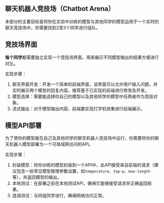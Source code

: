 ## 聊天机器人竞技场（Chatbot Arena）

本部分的主要目标是将你在实验中训练的模型与其他同学的模型运用于一个实时的聊天竞技场中，你需要找到2至3个同学进行组队。

## 竞技场界面

<strong>每个同学</strong>都需要独立实现一个竞技场界面，用来展示不同模型输出的结果方便进行对比。

实现步骤：
1. 聊天界面开发：开发一个简单的前端界面，该界面可以允许用户输入问题，并实时展示两个模型的回复内容。推荐基于已实现的前端进行修改及开发。
2. 模型选择：需要能选择你自己的模型以及其他同学的模型中任两者作为竞技对象。
3. 流式输出：对于模型输出内容，前端要实现打字机效果进行前端展示。

## 模型API部署

为了使你的模型能在自己及其他同学的聊天机器人竞技场中运行，你需要将你的聊天机器人模型部署为一个可局域网访问的API。

实现步骤：
1. 封装模型：将你训练的模型封装到一个API中，此API接受来自前端的请求（建议包含一些常见模型推理参数设置，如`temperature`、`top-p`、`max-length`等），并返回模型的输出。
2. 本地测试：在部署之前在本地测试API，确保它能够接受请求并正确返回结果。
3. 连调测试：与同组同学进行，确保网络访问正常。

<!-- ## 服务器资源

为了让大家能够顺利完成作业。避免硬件资源限制，我们会为大家提供服务器资源供大家使用。

- 每台服务器有8张24G的显卡。每次程序运行大约需要10G显存，理论上一张显卡最多可以跑2个程序

- 平均11人使用一台服务器。建议尽量平均使用资源

###服务器的使用

要使用服务器进行开发，需要通过 ssh 连接到服务器上，使用命令行进行操作

<...TODO...>

- 使用 ssh 连接服务器，所有机器通过端口`12272`访问

  ```
  mac：ssh <账号>@ip -p 12272
  
  windows：使用 xshell 等支持 ssh 的软件
  ```

- 激活 conda 环境。我们在服务器上为大家配置了共享 conda 环境，登入服务器后环境会自动激活。由于环境为服务器上所有同学共享，请大家不要随意通过 pip 安装 package。

- 需要的代码和数据可以放在个人目录下进行 `/home/p y<学号>`，不同成员目录禁止相互访问。

- 服务器和本地之间的文件传输可以用`scp`实现。windows 下可以用`xftp`。

- 可以通过 `CUDA_VISIBLE_DEVICES=x` 来约束使用哪一张显卡。例如：`CUDA_VISIBLE_DEVICES=4 python main.py`为使用4号显卡来运行程序

- 可以利用`nvidia-smi`查看GPU使用情况

- 账号通过网络学堂作业下发 -->
